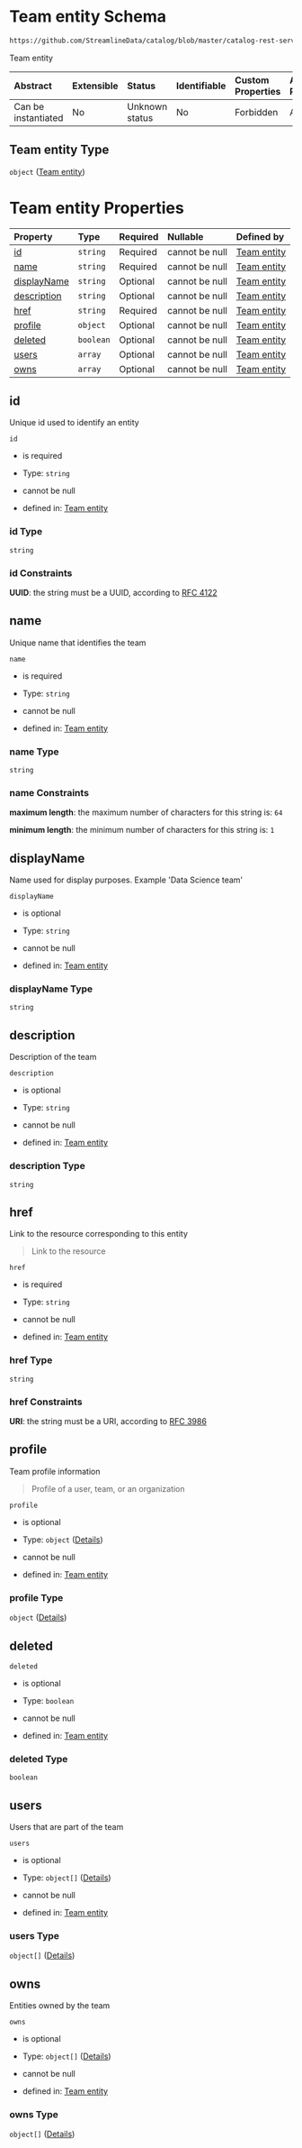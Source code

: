 # Team entity Schema

```txt
https://github.com/StreamlineData/catalog/blob/master/catalog-rest-service/src/main/resources/json/schema/entity/teams/team.json
```

Team entity

| Abstract            | Extensible | Status         | Identifiable | Custom Properties | Additional Properties | Access Restrictions | Defined In                                                        |
| :------------------ | :--------- | :------------- | :----------- | :---------------- | :-------------------- | :------------------ | :---------------------------------------------------------------- |
| Can be instantiated | No         | Unknown status | No           | Forbidden         | Allowed               | none                | [team.json](https://github.com/StreamlineData/catalog/blob/master/catalog-rest-service/src/main/resources/json/schema/entity/teams/team.json "open original schema") |

## Team entity Type

`object` ([Team entity](team.md))

# Team entity Properties

| Property                    | Type      | Required | Nullable       | Defined by                                                                                                                                                                                                    |
| :-------------------------- | :-------- | :------- | :------------- | :------------------------------------------------------------------------------------------------------------------------------------------------------------------------------------------------------------ |
| [id](#id)                   | `string`  | Required | cannot be null | [Team entity](../../Types/Common/common-definitions-uuid.md "https://github.com/StreamlineData/catalog/blob/master/catalog-rest-service/src/main/resources/json/schema/entity/teams/team.json#/properties/id")                   |
| [name](#name)               | `string`  | Required | cannot be null | [Team entity](team-properties-name.md "https://github.com/StreamlineData/catalog/blob/master/catalog-rest-service/src/main/resources/json/schema/entity/teams/team.json#/properties/name")                    |
| [displayName](#displayname) | `string`  | Optional | cannot be null | [Team entity](team-properties-displayname.md "https://github.com/StreamlineData/catalog/blob/master/catalog-rest-service/src/main/resources/json/schema/entity/teams/team.json#/properties/displayName")      |
| [description](#description) | `string`  | Optional | cannot be null | [Team entity](team-properties-description.md "https://github.com/StreamlineData/catalog/blob/master/catalog-rest-service/src/main/resources/json/schema/entity/teams/team.json#/properties/description")      |
| [href](#href)               | `string`  | Required | cannot be null | [Team entity](../../Types/Common/common-definitions-href.md "https://github.com/StreamlineData/catalog/blob/master/catalog-rest-service/src/main/resources/json/schema/entity/teams/team.json#/properties/href")                 |
| [profile](#profile)         | `object`  | Optional | cannot be null | [Team entity](../../Types/Common/common-definitions-profile.md "https://github.com/StreamlineData/catalog/blob/master/catalog-rest-service/src/main/resources/json/schema/entity/teams/team.json#/properties/profile")           |
| [deleted](#deleted)         | `boolean` | Optional | cannot be null | [Team entity](team-properties-deleted.md "https://github.com/StreamlineData/catalog/blob/master/catalog-rest-service/src/main/resources/json/schema/entity/teams/team.json#/properties/deleted")              |
| [users](#users)             | `array`   | Optional | cannot be null | [Team entity](../../Types/Common/common-definitions-entityreferencelist.md "https://github.com/StreamlineData/catalog/blob/master/catalog-rest-service/src/main/resources/json/schema/entity/teams/team.json#/properties/users") |
| [owns](#owns)               | `array`   | Optional | cannot be null | [Team entity](../../Types/Common/common-definitions-entityreferencelist.md "https://github.com/StreamlineData/catalog/blob/master/catalog-rest-service/src/main/resources/json/schema/entity/teams/team.json#/properties/owns")  |

## id

Unique id used to identify an entity

`id`

*   is required

*   Type: `string`

*   cannot be null

*   defined in: [Team entity](../../Types/Common/common-definitions-uuid.md "https://github.com/StreamlineData/catalog/blob/master/catalog-rest-service/src/main/resources/json/schema/entity/teams/team.json#/properties/id")

### id Type

`string`

### id Constraints

**UUID**: the string must be a UUID, according to [RFC 4122](https://tools.ietf.org/html/rfc4122 "check the specification")

## name

Unique name that identifies the team

`name`

*   is required

*   Type: `string`

*   cannot be null

*   defined in: [Team entity](team-properties-name.md "https://github.com/StreamlineData/catalog/blob/master/catalog-rest-service/src/main/resources/json/schema/entity/teams/team.json#/properties/name")

### name Type

`string`

### name Constraints

**maximum length**: the maximum number of characters for this string is: `64`

**minimum length**: the minimum number of characters for this string is: `1`

## displayName

Name used for display purposes. Example 'Data Science team'

`displayName`

*   is optional

*   Type: `string`

*   cannot be null

*   defined in: [Team entity](team-properties-displayname.md "https://github.com/StreamlineData/catalog/blob/master/catalog-rest-service/src/main/resources/json/schema/entity/teams/team.json#/properties/displayName")

### displayName Type

`string`

## description

Description of the team

`description`

*   is optional

*   Type: `string`

*   cannot be null

*   defined in: [Team entity](team-properties-description.md "https://github.com/StreamlineData/catalog/blob/master/catalog-rest-service/src/main/resources/json/schema/entity/teams/team.json#/properties/description")

### description Type

`string`

## href

Link to the resource corresponding to this entity

> Link to the resource

`href`

*   is required

*   Type: `string`

*   cannot be null

*   defined in: [Team entity](../../Types/Common/common-definitions-href.md "https://github.com/StreamlineData/catalog/blob/master/catalog-rest-service/src/main/resources/json/schema/entity/teams/team.json#/properties/href")

### href Type

`string`

### href Constraints

**URI**: the string must be a URI, according to [RFC 3986](https://tools.ietf.org/html/rfc3986 "check the specification")

## profile

Team profile information

> Profile of a user, team, or an organization

`profile`

*   is optional

*   Type: `object` ([Details](../../Types/Common/common-definitions-profile.md))

*   cannot be null

*   defined in: [Team entity](../../Types/Common/common-definitions-profile.md "https://github.com/StreamlineData/catalog/blob/master/catalog-rest-service/src/main/resources/json/schema/entity/teams/team.json#/properties/profile")

### profile Type

`object` ([Details](../../Types/Common/common-definitions-profile.md))

## deleted



`deleted`

*   is optional

*   Type: `boolean`

*   cannot be null

*   defined in: [Team entity](team-properties-deleted.md "https://github.com/StreamlineData/catalog/blob/master/catalog-rest-service/src/main/resources/json/schema/entity/teams/team.json#/properties/deleted")

### deleted Type

`boolean`

## users

Users that are part of the team

`users`

*   is optional

*   Type: `object[]` ([Details](../../Types/Common/common-definitions-entityreference.md))

*   cannot be null

*   defined in: [Team entity](../../Types/Common/common-definitions-entityreferencelist.md "https://github.com/StreamlineData/catalog/blob/master/catalog-rest-service/src/main/resources/json/schema/entity/teams/team.json#/properties/users")

### users Type

`object[]` ([Details](../../Types/Common/common-definitions-entityreference.md))

## owns

Entities owned by the team

`owns`

*   is optional

*   Type: `object[]` ([Details](../../Types/Common/common-definitions-entityreference.md))

*   cannot be null

*   defined in: [Team entity](../../Types/Common/common-definitions-entityreferencelist.md "https://github.com/StreamlineData/catalog/blob/master/catalog-rest-service/src/main/resources/json/schema/entity/teams/team.json#/properties/owns")

### owns Type

`object[]` ([Details](../../Types/Common/common-definitions-entityreference.md))
